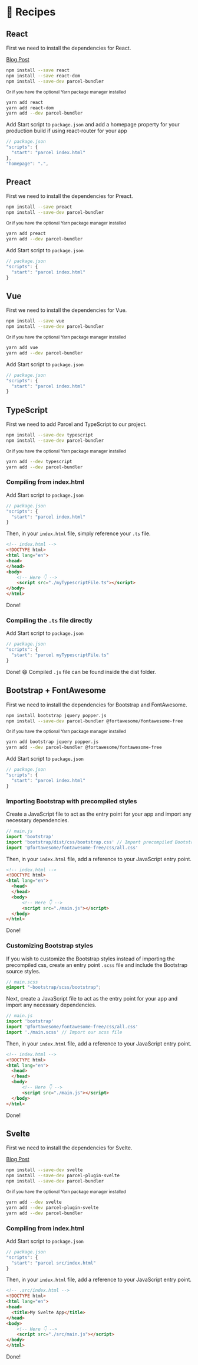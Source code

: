 # 🍰 Recipes

## React

First we need to install the dependencies for React.

[Blog Post](http://blog.jakoblind.no/react-parcel/)

```bash
npm install --save react
npm install --save react-dom
npm install --save-dev parcel-bundler
```

<sub>Or if you have the optional Yarn package manager installed</sub>

```bash
yarn add react
yarn add react-dom
yarn add --dev parcel-bundler
```

Add Start script to `package.json` and add a homepage property for your production build if using react-router for your app

```javascript
// package.json
"scripts": {
  "start": "parcel index.html"
},
"homepage": ".",
```

## Preact

First we need to install the dependencies for Preact.

```bash
npm install --save preact
npm install --save-dev parcel-bundler
```

<sub>Or if you have the optional Yarn package manager installed</sub>

```bash
yarn add preact
yarn add --dev parcel-bundler
```

Add Start script to `package.json`

```javascript
// package.json
"scripts": {
  "start": "parcel index.html"
}
```

## Vue

First we need to install the dependencies for Vue.

```bash
npm install --save vue
npm install --save-dev parcel-bundler
```

<sub>Or if you have the optional Yarn package manager installed</sub>

```bash
yarn add vue
yarn add --dev parcel-bundler
```

Add Start script to `package.json`

```javascript
// package.json
"scripts": {
  "start": "parcel index.html"
}
```

## TypeScript

First we need to add Parcel and TypeScript to our project.

```bash
npm install --save-dev typescript
npm install --save-dev parcel-bundler
```

<sub>Or if you have the optional Yarn package manager installed</sub>

```bash
yarn add --dev typescript
yarn add --dev parcel-bundler
```

### Compiling from index.html

Add Start script to `package.json`

```javascript
// package.json
"scripts": {
  "start": "parcel index.html"
}
```

Then, in your `index.html` file, simply reference your `.ts` file.

```html
<!-- index.html -->
<!DOCTYPE html>
<html lang="en">
<head>
</head>
<body>
    <!-- Here 👇 -->
    <script src="./myTypescriptFile.ts"></script>
</body>
</html>
```

Done!

### Compiling the `.ts` file directly

Add Start script to `package.json`

```javascript
// package.json
"scripts": {
  "start": "parcel myTypescriptFile.ts"
}
```

Done! 😄 Compiled `.js` file can be found inside the dist folder.

## Bootstrap + FontAwesome

First we need to install the dependencies for Bootstrap and FontAwesome.

```bash
npm install bootstrap jquery popper.js
npm install --save-dev parcel-bundler @fortawesome/fontawesome-free
```

<sub>Or if you have the optional Yarn package manager installed</sub>

```bash
yarn add bootstrap jquery popper.js
yarn add --dev parcel-bundler @fortawesome/fontawesome-free
```

Add Start script to `package.json`

```javascript
// package.json
"scripts": {
  "start": "parcel index.html"
}
```

### Importing Bootstrap with precompiled styles

Create a JavaScript file to act as the entry point for your app and import any necessary dependencies.

```javascript
// main.js
import 'bootstrap'
import 'bootstrap/dist/css/bootstrap.css' // Import precompiled Bootstrap css
import '@fortawesome/fontawesome-free/css/all.css'
```

Then, in your `index.html` file, add a reference to your JavaScript entry point.

```html
<!-- index.html -->
<!DOCTYPE html>
<html lang="en">
  <head>
  </head>
  <body>
      <!-- Here 👇 -->
      <script src="./main.js"></script>
  </body>
</html>
```

Done!

### Customizing Bootstrap styles

If you wish to customize the Bootstrap styles instead of importing the precompiled css, create an entry point `.scss` file and include the Bootstrap source styles.

```scss
// main.scss
@import "~bootstrap/scss/bootstrap";
```

Next, create a JavaScript file to act as the entry point for your app and import any necessary dependencies.

```javascript
// main.js
import 'bootstrap'
import '@fortawesome/fontawesome-free/css/all.css'
import './main.scss' // Import our scss file
```

Then, in your `index.html` file, add a reference to your JavaScript entry point.

```html
<!-- index.html -->
<!DOCTYPE html>
<html lang="en">
  <head>
  </head>
  <body>
      <!-- Here 👇 -->
      <script src="./main.js"></script>
  </body>
</html>
```

Done!

## Svelte

First we need to install the dependencies for Svelte.

[Blog Post](https://dev.to/alexparra/basic-svelte-app-with-parcel-30i5)

```bash
npm install --save-dev svelte
npm install --save-dev parcel-plugin-svelte
npm install --save-dev parcel-bundler
```

<sub>Or if you have the optional Yarn package manager installed</sub>

```bash
yarn add --dev svelte
yarn add --dev parcel-plugin-svelte
yarn add --dev parcel-bundler
```

### Compiling from index.html

Add Start script to `package.json`

```javascript
// package.json
"scripts": {
  "start": "parcel src/index.html"
}
```

Then, in your `index.html` file, add a reference to your JavaScript entry point.

```html
<!-- .src/index.html -->
<!DOCTYPE html>
<html lang="en">
<head>
  <title>My Svelte App</title>
</head>
<body>
    <!-- Here 👇 -->
    <script src="./src/main.js"></script>
</body>
</html>
```

Done!
